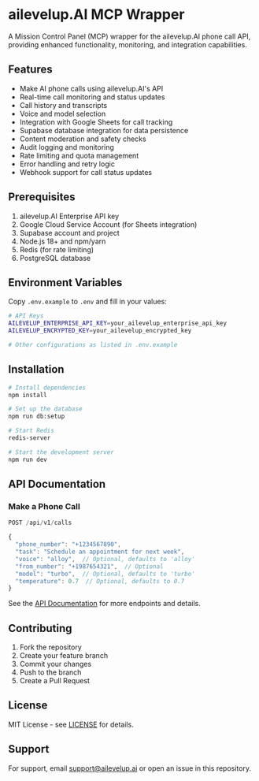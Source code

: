 # ailevelup.AI MCP Wrapper

A Mission Control Panel (MCP) wrapper for the ailevelup.AI phone call API, providing enhanced functionality, monitoring, and integration capabilities.

## Features

- Make AI phone calls using ailevelup.AI's API
- Real-time call monitoring and status updates
- Call history and transcripts
- Voice and model selection
- Integration with Google Sheets for call tracking
- Supabase database integration for data persistence
- Content moderation and safety checks
- Audit logging and monitoring
- Rate limiting and quota management
- Error handling and retry logic
- Webhook support for call status updates

## Prerequisites

1. ailevelup.AI Enterprise API key
2. Google Cloud Service Account (for Sheets integration)
3. Supabase account and project
4. Node.js 18+ and npm/yarn
5. Redis (for rate limiting)
6. PostgreSQL database

## Environment Variables

Copy `.env.example` to `.env` and fill in your values:

```bash
# API Keys
AILEVELUP_ENTERPRISE_API_KEY=your_ailevelup_enterprise_api_key
AILEVELUP_ENCRYPTED_KEY=your_ailevelup_encrypted_key

# Other configurations as listed in .env.example
```

## Installation

```bash
# Install dependencies
npm install

# Set up the database
npm run db:setup

# Start Redis
redis-server

# Start the development server
npm run dev
```

## API Documentation

### Make a Phone Call

```javascript
POST /api/v1/calls

{
  "phone_number": "+1234567890",
  "task": "Schedule an appointment for next week",
  "voice": "alloy",  // Optional, defaults to 'alloy'
  "from_number": "+1987654321",  // Optional
  "model": "turbo",  // Optional, defaults to 'turbo'
  "temperature": 0.7  // Optional, defaults to 0.7
}
```

See the [API Documentation](docs/API.md) for more endpoints and details.

## Contributing

1. Fork the repository
2. Create your feature branch
3. Commit your changes
4. Push to the branch
5. Create a Pull Request

## License

MIT License - see [LICENSE](LICENSE) for details.

## Support

For support, email support@ailevelup.ai or open an issue in this repository. 